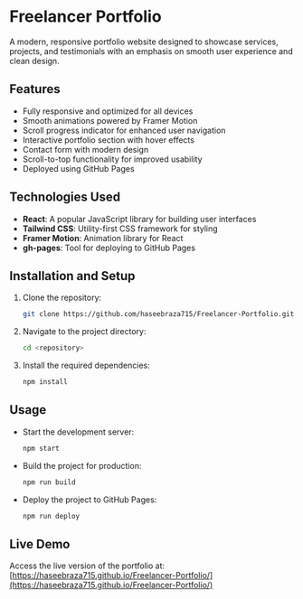 # Freelancer Portfolio

A modern, responsive portfolio website designed to showcase services, projects, and testimonials with an emphasis on smooth user experience and clean design.

## Features
- Fully responsive and optimized for all devices
- Smooth animations powered by Framer Motion
- Scroll progress indicator for enhanced user navigation
- Interactive portfolio section with hover effects
- Contact form with modern design
- Scroll-to-top functionality for improved usability
- Deployed using GitHub Pages

## Technologies Used
- **React**: A popular JavaScript library for building user interfaces
- **Tailwind CSS**: Utility-first CSS framework for styling
- **Framer Motion**: Animation library for React
- **gh-pages**: Tool for deploying to GitHub Pages

## Installation and Setup
1. Clone the repository:
   ```bash
   git clone https://github.com/haseebraza715/Freelancer-Portfolio.git
   ```
2. Navigate to the project directory:
   ```bash
   cd <repository>
   ```
3. Install the required dependencies:
   ```bash
   npm install
   ```

## Usage
- Start the development server:
  ```bash
  npm start
  ```
- Build the project for production:
  ```bash
  npm run build
  ```
- Deploy the project to GitHub Pages:
  ```bash
  npm run deploy
  ```

## Live Demo
Access the live version of the portfolio at:  
[https://haseebraza715.github.io/Freelancer-Portfolio/](https://haseebraza715.github.io/Freelancer-Portfolio/)

